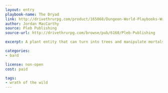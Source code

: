 ```yaml
---
layout: entry
playbook-name: The Dryad
link: http://drivethrurpg.com/product/165068/Dungeon-World-Playbooks-Wrath-of-the-Wild-Bundle
author: Jordan MacCarthy
source: Pleb Publishing
source-url: http://drivethrurpg.com/browse/pub/6168/Pleb-Publishing

excerpt: A plant entity that can turn into trees and manipulate mortals.

categories:
- bard

license: non-open
cost: paid

tags:
- wrath of the wild
---
```

